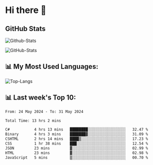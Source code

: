 # Hi there 👋

## GitHub Stats
![Github-Stats](https://github-readme-stats-sigma-five.vercel.app/api?username=ltorson&show_icons=true&theme=radical&count_private=true)

![GitHub-Stats](https://github-readme-stats.vercel.app/api/wakatime?username=LeeTorson&theme=synthwave&size_weight=0.5&count_weight=0.5&title_color=36F9F6&langs_count=10&count_private=true)

## 📊 My Most Used Languages:
![Top-Langs](https://github-readme-stats-sigma-five.vercel.app/api/top-langs/?username=LTorson&layout=compact&langs_count=10)


## 📊 Last week's Top 10:
<!--START_SECTION:waka-->

```txt
From: 24 May 2024 - To: 31 May 2024

Total Time: 13 hrs 2 mins

C#           4 hrs 13 mins   ████████░░░░░░░░░░░░░░░░░   32.47 %
Binary       4 hrs 3 mins    ███████▓░░░░░░░░░░░░░░░░░   31.09 %
CSHTML       2 hrs 14 mins   ████▒░░░░░░░░░░░░░░░░░░░░   17.23 %
CSS          1 hr 38 mins    ███░░░░░░░░░░░░░░░░░░░░░░   12.54 %
JSON         23 mins         ▓░░░░░░░░░░░░░░░░░░░░░░░░   02.99 %
HTML         23 mins         ▓░░░░░░░░░░░░░░░░░░░░░░░░   02.98 %
JavaScript   5 mins          ▒░░░░░░░░░░░░░░░░░░░░░░░░   00.70 %
```

<!--END_SECTION:waka-->
